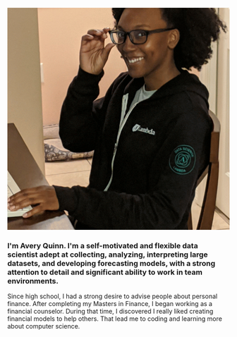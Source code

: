 ![Hey there, I'm Avery. I'm a data scientist. Check out my work.](https://raw.githubusercontent.com/Avery1493/Avery1493/main/bio.gif)
### I'm Avery Quinn. I'm a self-motivated and flexible data scientist adept at collecting, analyzing, interpreting large datasets, and developing forecasting models, with a strong attention to detail and significant ability to work in team environments.

Since high school, I had a strong desire to advise people about personal finance. After completing my Masters in Finance, 
I began working as a financial counselor. During that time, I discovered I really liked creating financial models to help others. 
That lead me to coding and learning more about computer science.  
<!--
**Avery1493/Avery1493** is a ✨ _special_ ✨ repository because its `README.md` (this file) appears on your GitHub profile.

Here are some ideas to get you started:

- 🔭 I’m currently working on ...
- 🌱 I’m currently learning ...
- 👯 I’m looking to collaborate on ...
- 🤔 I’m looking for help with ...
- 💬 Ask me about ...
- 📫 How to reach me: ...
- 😄 Pronouns: ...
- ⚡ Fun fact: ...
-->

